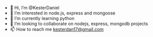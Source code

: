 - 👋 Hi, I’m @KesterDaniel
- 👀 I’m interested in node.js, express and mongoose
- 🌱 I’m currently learning python
- 💞️ I’m looking to collaborate on nodejs, express, mongodb projects
- 📫 How to reach me kesterdan17@gmail.com

<!---
KesterDaniel/KesterDaniel is a ✨ special ✨ repository because its `README.md` (this file) appears on your GitHub profile.
You can click the Preview link to take a look at your changes.
--->
